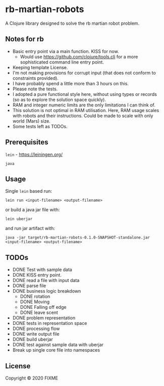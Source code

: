 # rb-martian-robots

A Clojure library designed to solve the rb martian robot problem.

## Notes for rb

* Basic entry point via a main function. KISS for now.
  * Would use https://github.com/clojure/tools.cli for a more sophisticated command line entry point.
* Keeping template License.
* I'm not making provisions for corrupt input (that does not conform to constraints provided). 
* I have probably spend a little more than 3 hours on this.
* Please note the tests.
* I adopted a pure functional style here, without using types or records (so as to explore the solution space quickly).
* RAM and integer numeric limits are the only limitations I can think of.
* This solution is not optimal in RAM utilisation. Here, RAM usage scales with robots and their instructions. Could be made to scale with only world (Mars) size.
* Some tests left as TODOs.

## Prerequisites

`lein` - https://leiningen.org/

`java`

## Usage

Single `lein` based run:

```
lein run <input-filename> <output-filename>
```

or build a java jar file with:

```
lein uberjar
```

and run jar artifact with:

```
java -jar target/rb-martian-robots-0.1.0-SNAPSHOT-standalone.jar <input-filename> <output-filename>
```


## TODOs 

* DONE Test with sample data
* DONE KISS entry point.
* DONE read a file with input data
* DONE parse file
* DONE business logic breakdown
  * DONE rotation
  * DONE Moving
  * DONE Falling off edge
  * DONE leave scent
* DONE problem representation
* DONE tests in representation space
* DONE processing flow
* DONE write output file
* DONE build uberjar
* DONE test against sample data with uberjar
* Break up single core file into namespaces

## License

Copyright © 2020 FIXME
